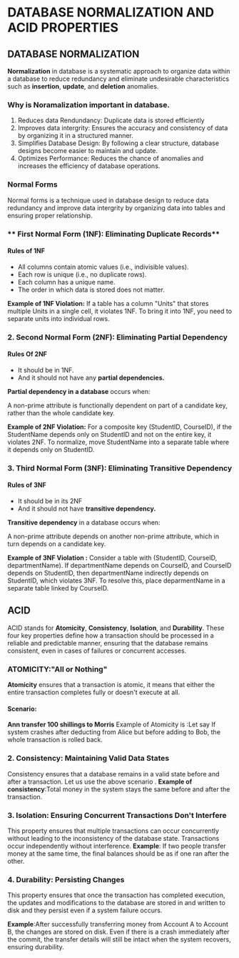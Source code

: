 # DATABASE NORMALIZATION AND ACID PROPERTIES

## DATABASE NORMALIZATION

**Normalization** in database  is a systematic approach to organize data within a database to reduce redundancy and eliminate undesirable characteristics such as **insertion**, **update**, and **deletion** anomalies.

### Why is Noramalization important in database.

1. Reduces data Rendundancy: Duplicate data is stored efficiently
2. Improves data intergrity: Ensures the accuracy and consistency of data by organizing it in a structured manner.
3. Simplifies Database Design: By following a clear structure, database designs become easier to maintain and update.
4. Optimizes Performance: Reduces the chance of anomalies and increases the efficiency of database operations.

### Normal Forms
Normal forms is a technique used in database design to reduce data redundancy and improve data intergrity by organizing data into tables and ensuring proper relationship.

### ** First Normal Form (1NF): Eliminating Duplicate Records**

#### Rules of 1NF 
- All columns contain atomic values (i.e., indivisible values).
- Each row is unique (i.e., no duplicate rows).
- Each column has a unique name.
- The order in which data is stored does not matter.

**Example of 1NF Violation:** If a table has a column "Units" that stores multiple Units in a single cell, it violates 1NF. To bring it into 1NF, you need to separate units into individual rows.

 ### 2. Second Normal Form (2NF): Eliminating Partial Dependency
 #### Rules Of 2NF

 - It should be in 1NF.
 - And it should not have any **partial dependencies.**

**Partial dependency in a database** occurs when:

A non-prime attribute is functionally dependent on part of a candidate key, rather than the whole candidate key.

**Example of 2NF Violation:** For a composite key (StudentID, CourseID), if the StudentName depends only on StudentID and not on the entire key, it violates 2NF. To normalize, move StudentName into a separate table where it depends only on StudentID.

### 3. Third Normal Form (3NF): Eliminating Transitive Dependency
#### Rules of 3NF
- It should be in its 2NF 
- And it should not have **transitive dependency.**

**Transitive dependency** in a database occurs when:

A non-prime attribute depends on another non-prime attribute, which in turn depends on a candidate key.

 **Example of 3NF Violation :** Consider a table with (StudentID, CourseID, departmentName). If departmentName depends on CourseID, and CourseID depends on StudentID, then departmentName indirectly depends on StudentID, which violates 3NF. To resolve this, place deparmentName in a separate table linked by CourseID.

 ## ACID

 ACID stands for **Atomicity**, **Consistency**, **Isolation**, and **Durability**. These four key properties define how a transaction should be processed in a reliable and predictable manner, ensuring that the database remains consistent, even in cases of failures or concurrent accesses.

 ### ATOMICITY:"All or Nothing"
 **Atomicity** ensures that a transaction is atomic, it means that either the entire transaction completes fully or doesn't execute at all.
 #### Scenario:
 **Ann transfer 100 shillings to Morris** 
 Example of Atomicity is :Let say If system crashes after deducting from Alice but before adding to Bob, the whole transaction is rolled back.

### 2. Consistency: Maintaining Valid Data States
Consistency ensures that a database remains in a valid state before and after a transaction.
Let us use the above scenario .
**Example of consistency**:Total money in the system stays the same before and after the transaction.

### 3. Isolation: Ensuring Concurrent Transactions Don't Interfere
This property ensures that multiple transactions can occur concurrently without leading to the inconsistency of the database state. Transactions occur independently without interference. 
**Example**: If two people transfer money at the same time, the final balances should be as if one ran after the other.

### 4. Durability: Persisting Changes
This property ensures that once the transaction has completed execution, the updates and modifications to the database are stored in and written to disk and they persist even if a system failure occurs.

**Example**:After successfully transferring money from Account A to Account B, the changes are stored on disk. Even if there is a crash immediately after the commit, the transfer details will still be intact when the system recovers, ensuring durability.
